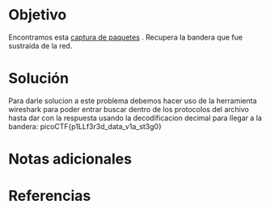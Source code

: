 # Objetivo
Encontramos esta [captura de paquetes](https://jupiter.challenges.picoctf.org/static/b506393b6f9d53b94011df000c534759/capture.pcap) . Recupera la bandera que fue sustraída de la red.

# Solución 
Para darle solucion a este problema debemos hacer uso de la herramienta wireshark para poder entrar buscar dentro de los protocolos del archivo hasta dar con la respuesta usando la decodificacion decimal para llegar a la bandera:
picoCTF{p1LLf3r3d_data_v1a_st3g0}

# Notas adicionales 

# Referencias
